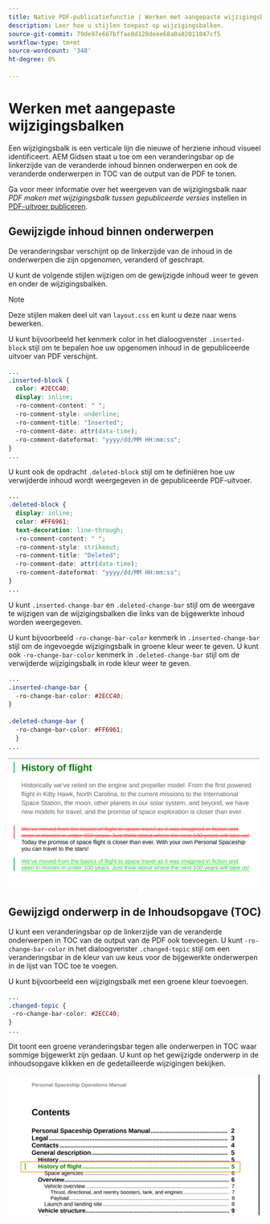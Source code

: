 ```yaml
---
title: Native PDF-publicatiefunctie | Werken met aangepaste wijzigingsbalken
description: Leer hoe u stijlen toepast op wijzigingsbalken.
source-git-commit: 79de97e667bffae8d120deee68a0a82011047cf5
workflow-type: tm+mt
source-wordcount: '348'
ht-degree: 0%

---
```


# Werken met aangepaste wijzigingsbalken

Een wijzigingsbalk is een verticale lijn die nieuwe of herziene inhoud visueel identificeert. AEM Gidsen staat u toe om een veranderingsbar op de linkerzijde van de veranderde inhoud binnen onderwerpen en ook de veranderde onderwerpen in TOC van de output van de PDF te tonen.

Ga voor meer informatie over het weergeven van de wijzigingsbalk naar *PDF maken met wijzigingsbalk tussen gepubliceerde versies* instellen in
[PDF-uitvoer publiceren](../web-editor/native-pdf-web-editor.md).

## Gewijzigde inhoud binnen onderwerpen

De veranderingsbar verschijnt op de linkerzijde van de inhoud in de onderwerpen die zijn opgenomen, veranderd of geschrapt.

U kunt de volgende stijlen wijzigen om de gewijzigde inhoud weer te geven en onder de wijzigingsbalken.


>[!NOTE]
>
>Deze stijlen maken deel uit van `layout.css` en kunt u deze naar wens bewerken.

U kunt bijvoorbeeld het kenmerk color in het dialoogvenster `.inserted-block` stijl om te bepalen hoe uw opgenomen inhoud in de gepubliceerde uitvoer van PDF verschijnt.


```css
...
.inserted-block { 
  color: #2ECC40; 
  display: inline; 
  -ro-comment-content: " "; 
  -ro-comment-style: underline; 
  -ro-comment-title: "Inserted"; 
  -ro-comment-date: attr(data-time); 
  -ro-comment-dateformat: "yyyy/dd/MM HH:mm:ss"; 
} 
...
```

U kunt ook de opdracht `.deleted-block` stijl om te definiëren hoe uw verwijderde inhoud wordt weergegeven in de gepubliceerde PDF-uitvoer.

```css
...
.deleted-block { 
  display: inline; 
  color: #FF6961; 
  text-decoration: line-through; 
  -ro-comment-content: " "; 
  -ro-comment-style: strikeout; 
  -ro-comment-title: "Deleted"; 
  -ro-comment-date: attr(data-time); 
  -ro-comment-dateformat: "yyyy/dd/MM HH:mm:ss"; 
} 
...
```

U kunt `.inserted-change-bar` en `.deleted-change-bar` stijl om de weergave te wijzigen van de wijzigingsbalken die links van de bijgewerkte inhoud worden weergegeven.

U kunt bijvoorbeeld `-ro-change-bar-color` kenmerk in `.inserted-change-bar` stijl om de ingevoegde wijzigingsbalk in groene kleur weer te geven. U kunt ook `-ro-change-bar-color` kenmerk in `.deleted-change-bar` stijl om de verwijderde wijzigingsbalk in rode kleur weer te geven.

```css
...
.inserted-change-bar { 
  -ro-change-bar-color: #2ECC40; 
} 

.deleted-change-bar { 
  -ro-change-bar-color: #FF6961; 
  } 
...
```

<img src="./assets/changed-bar-content.png" alt="Inhoud van gewijzigd onderwerp van balk" width="500">

## Gewijzigd onderwerp in de Inhoudsopgave (TOC)

U kunt een veranderingsbar op de linkerzijde van de veranderde onderwerpen in TOC van de output van de PDF ook toevoegen. U kunt `-ro-change-bar-color` in het dialoogvenster `.changed-topic` stijl om een veranderingsbar in de kleur van uw keus voor de bijgewerkte onderwerpen in de lijst van TOC toe te voegen.

U kunt bijvoorbeeld een wijzigingsbalk met een groene kleur toevoegen.

```css
...
.changed-topic { 
 -ro-change-bar-color: #2ECC40; 
}  
...
```


Dit toont een groene veranderingsbar tegen alle onderwerpen in TOC waar sommige bijgewerkt zijn gedaan. U kunt op het gewijzigde onderwerp in de inhoudsopgave klikken en de gedetailleerde wijzigingen bekijken.

<img src="./assets/changed-bar-TOC.png" alt="Gewijzigde balk" width="500">
